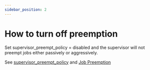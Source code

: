```yaml
---
sidebar_position: 2
---
```


# How to turn off preemption
Set supervisor_preempt_policy = disabled and the supervisor will not preempt
jobs either passively or aggressively.

See [supervisor_preempt_policy](/administrators-guide/configuration-parameter-reference/supervisor_preempt_policy) and
[Job Preemption](/administrators-guide/configuring-qube/Job%20Preemption)

